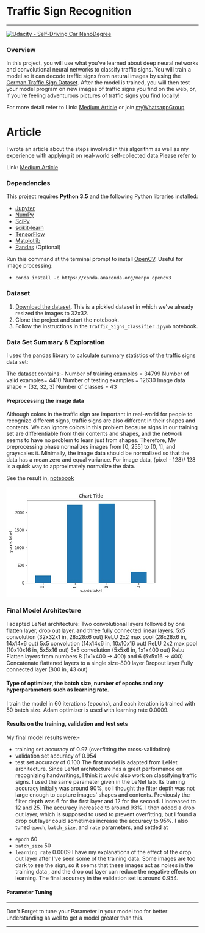 # **Traffic Sign Recognition** 

---
[![Udacity - Self-Driving Car NanoDegree](https://s3.amazonaws.com/udacity-sdc/github/shield-carnd.svg)](http://www.udacity.com/drive)
### Overview

In this project, you will use what you've learned about deep neural networks and convolutional neural networks to classify traffic signs. You will train a model so it can decode traffic signs from natural images by using the [German Traffic Sign Dataset](http://benchmark.ini.rub.de/?section=gtsrb&subsection=dataset). After the model is trained, you will then test your model program on new images of traffic signs you find on the web, or, if you're feeling adventurous pictures of traffic signs you find locally!

For more detail refer to Link: [Medium Article](https://medium.com/@garvtambi05/self-driving-car-traffic-sign-classifier-udacity-p3-677889288127) or join [myWhatsappGroup](https://chat.whatsapp.com/LEO0HxBQd3BBkG54veH00H)


# Article
I wrote an article about the steps involved in this algorithm as well as my experience with applying it on real-world self-collected data.Please refer to  

Link: [Medium Article](https://medium.com/@garvtambi05/self-driving-car-traffic-sign-classifier-udacity-p3-677889288127)

### Dependencies

This project requires **Python 3.5** and the following Python libraries installed:

- [Jupyter](http://jupyter.org/)
- [NumPy](http://www.numpy.org/)
- [SciPy](https://www.scipy.org/)
- [scikit-learn](http://scikit-learn.org/)
- [TensorFlow](http://tensorflow.org)
- [Matplotlib](http://matplotlib.org/)
- [Pandas](http://pandas.pydata.org/) (Optional)

Run this command at the terminal prompt to install [OpenCV](http://opencv.org/). Useful for image processing:

- `conda install -c https://conda.anaconda.org/menpo opencv3`

### Dataset

1. [Download the dataset](https://d17h27t6h515a5.cloudfront.net/topher/2016/November/581faac4_traffic-signs-data/traffic-signs-data.zip). This is a pickled dataset in which we've already resized the images to 32x32.
2. Clone the project and start the notebook.
3. Follow the instructions in the `Traffic_Signs_Classifier.ipynb` notebook.


[//]: # (Image References)

[image1]: ./examples/visualization.jpg "Visualization"
[image2]: ./examples/grayscale.jpg "Grayscaling"
[image3]: ./examples/random_noise.jpg "Random Noise"
[image4]: ./examples/placeholder.png "Traffic Sign 1"
[image5]: ./examples/placeholder.png "Traffic Sign 2"
[image6]: ./examples/placeholder.png "Traffic Sign 3"
[image7]: ./examples/placeholder.png "Traffic Sign 4"
[image8]: ./examples/placeholder.png "Traffic Sign 5"

### Data Set Summary & Exploration

I used the pandas library to calculate summary statistics of the traffic
signs data set:

The dataset contains:-
Number of training examples = 34799
Number of valid examples= 4410
Number of testing examples = 12630
Image data shape = (32, 32, 3)
Number of classes = 43

#### Preprocessing the image data

Although colors in the traffic sign are important in real-world for
people to recognize different signs, traffic signs are also different
in their shapes and contents. We can ignore colors in this problem
because signs in our training set are differentiable from their
contents and shapes, and the network seems to have no problem to learn
just from shapes.
Therefore, My preprocessing phase normalizes images from [0, 255] to
[0, 1], and grayscales it.
Minimally, the image data should be normalized so that the data has a mean zero and equal variance. For image data, (pixel - 128)/ 128 is a quick way to approximately normalize the data.

See the result in, [notebook](https://github.com/GarvTambi/Udacity-Self-Driving-Car/blob/master/CarND-Traffic-Sign-Classifier-Project/Traffic_Sign_Classifier.ipynb)

![alt text][image1]

### Final Model Architecture

I adapted LeNet architecture: Two convolutional layers followed by one
flatten layer, drop out layer, and three fully connected linear
layers.
5x5 convolution (32x32x1 in, 28x28x6 out)
ReLU
2x2 max pool (28x28x6 in, 14x14x6 out)
5x5 convolution (14x14x6 in, 10x10x16 out)
ReLU
2x2 max pool (10x10x16 in, 5x5x16 out)
5x5 convolution (5x5x6 in, 1x1x400 out)
ReLu
Flatten layers from numbers 8 (1x1x400 -> 400) and 6 (5x5x16 -> 400)
Concatenate flattened layers to a single size-800 layer
Dropout layer
Fully connected layer (800 in, 43 out)

#### Type of optimizer, the batch size, number of epochs and any hyperparameters such as learning rate.

I train the model in 60 iterations (epochs), and each iteration is
trained with 50 batch size. Adam optimizer is used with learning rate
0.0009.


#### Results on the training, validation and test sets

My final model results were:-
* training set accuracy of 0.97 (overfitting the cross-validation)
* validation set accuracy of 0.954
* test set accuracy of 0.100
The first model is adapted from LeNet architecture. Since LeNet
architecture has a great performance on recognizing handwritings, I
think it would also work on classifying traffic signs.
I used the same parameter given in the LeNet lab. Its training accuracy
initially was around 90%, so I thought the filter depth was not large
enough to capture images' shapes and contents. Previously the filter
depth was 6 for the first layer and 12 for the second. I increased
to 12 and 25. The accuracy increased to around 93%.
I then added a drop out layer, which is supposed to used to prevent
overfitting, but I found a drop out layer could sometimes increase the
accuracy to 95%.
I also tuned `epoch`, `batch_size`, and `rate` parameters, and settled at
- `epoch` 60
- `batch_size` 50
- `learning rate` 0.0009
I have my explanations of the effect of the drop out layer after I've
seen some of the training data. Some images are too dark to see the
sign, so it seems that these images act as noises in the training data
, and the drop out layer can reduce the negative effects on learning.
The final accuracy in the validation set is around 0.954.

#### Parameter Tuning
---

Don't Forget to tune your Parameter in your model too for better understanding as well to get a model greater than this.

---
